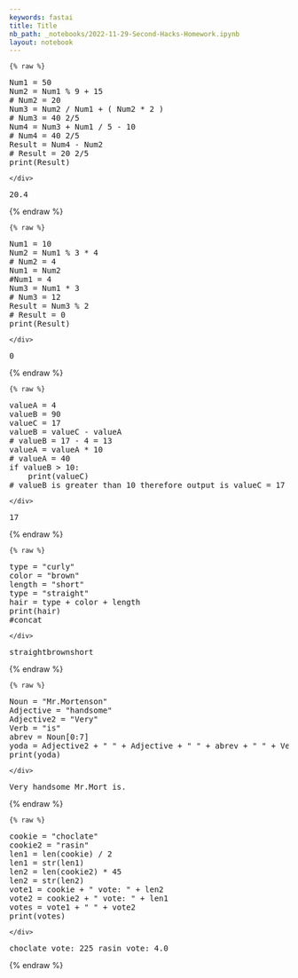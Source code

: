 ```yaml
---
keywords: fastai
title: Title
nb_path: _notebooks/2022-11-29-Second-Hacks-Homework.ipynb
layout: notebook
---
```


<!--
#################################################
### THIS FILE WAS AUTOGENERATED! DO NOT EDIT! ###
#################################################
# file to edit: _notebooks/2022-11-29-Second-Hacks-Homework.ipynb
-->

<div class="container" id="notebook-container">
        
    {% raw %}
    
<div class="cell border-box-sizing code_cell rendered">
<div class="input">

<div class="inner_cell">
    <div class="input_area">
<div class=" highlight hl-ipython3"><pre><span></span><span class="n">Num1</span> <span class="o">=</span> <span class="mi">50</span>
<span class="n">Num2</span> <span class="o">=</span> <span class="n">Num1</span> <span class="o">%</span> <span class="mi">9</span> <span class="o">+</span> <span class="mi">15</span>
<span class="c1"># Num2 = 20</span>
<span class="n">Num3</span> <span class="o">=</span> <span class="n">Num2</span> <span class="o">/</span> <span class="n">Num1</span> <span class="o">+</span> <span class="p">(</span> <span class="n">Num2</span> <span class="o">*</span> <span class="mi">2</span> <span class="p">)</span>
<span class="c1"># Num3 = 40 2/5</span>
<span class="n">Num4</span> <span class="o">=</span> <span class="n">Num3</span> <span class="o">+</span> <span class="n">Num1</span> <span class="o">/</span> <span class="mi">5</span> <span class="o">-</span> <span class="mi">10</span>
<span class="c1"># Num4 = 40 2/5</span>
<span class="n">Result</span> <span class="o">=</span> <span class="n">Num4</span> <span class="o">-</span> <span class="n">Num2</span>
<span class="c1"># Result = 20 2/5</span>
<span class="nb">print</span><span class="p">(</span><span class="n">Result</span><span class="p">)</span>
</pre></div>

    </div>
</div>
</div>

<div class="output_wrapper">
<div class="output">

<div class="output_area">

<div class="output_subarea output_stream output_stdout output_text">
<pre>20.4
</pre>
</div>
</div>

</div>
</div>

</div>
    {% endraw %}

    {% raw %}
    
<div class="cell border-box-sizing code_cell rendered">
<div class="input">

<div class="inner_cell">
    <div class="input_area">
<div class=" highlight hl-ipython3"><pre><span></span><span class="n">Num1</span> <span class="o">=</span> <span class="mi">10</span>
<span class="n">Num2</span> <span class="o">=</span> <span class="n">Num1</span> <span class="o">%</span> <span class="mi">3</span> <span class="o">*</span> <span class="mi">4</span>
<span class="c1"># Num2 = 4</span>
<span class="n">Num1</span> <span class="o">=</span> <span class="n">Num2</span>
<span class="c1">#Num1 = 4</span>
<span class="n">Num3</span> <span class="o">=</span> <span class="n">Num1</span> <span class="o">*</span> <span class="mi">3</span>
<span class="c1"># Num3 = 12</span>
<span class="n">Result</span> <span class="o">=</span> <span class="n">Num3</span> <span class="o">%</span> <span class="mi">2</span>
<span class="c1"># Result = 0</span>
<span class="nb">print</span><span class="p">(</span><span class="n">Result</span><span class="p">)</span>
</pre></div>

    </div>
</div>
</div>

<div class="output_wrapper">
<div class="output">

<div class="output_area">

<div class="output_subarea output_stream output_stdout output_text">
<pre>0
</pre>
</div>
</div>

</div>
</div>

</div>
    {% endraw %}

    {% raw %}
    
<div class="cell border-box-sizing code_cell rendered">
<div class="input">

<div class="inner_cell">
    <div class="input_area">
<div class=" highlight hl-ipython3"><pre><span></span><span class="n">valueA</span> <span class="o">=</span> <span class="mi">4</span>
<span class="n">valueB</span> <span class="o">=</span> <span class="mi">90</span>
<span class="n">valueC</span> <span class="o">=</span> <span class="mi">17</span>
<span class="n">valueB</span> <span class="o">=</span> <span class="n">valueC</span> <span class="o">-</span> <span class="n">valueA</span>
<span class="c1"># valueB = 17 - 4 = 13</span>
<span class="n">valueA</span> <span class="o">=</span> <span class="n">valueA</span> <span class="o">*</span> <span class="mi">10</span>
<span class="c1"># valueA = 40</span>
<span class="k">if</span> <span class="n">valueB</span> <span class="o">&gt;</span> <span class="mi">10</span><span class="p">:</span>
    <span class="nb">print</span><span class="p">(</span><span class="n">valueC</span><span class="p">)</span>
<span class="c1"># valueB is greater than 10 therefore output is valueC = 17</span>
</pre></div>

    </div>
</div>
</div>

<div class="output_wrapper">
<div class="output">

<div class="output_area">

<div class="output_subarea output_stream output_stdout output_text">
<pre>17
</pre>
</div>
</div>

</div>
</div>

</div>
    {% endraw %}

    {% raw %}
    
<div class="cell border-box-sizing code_cell rendered">
<div class="input">

<div class="inner_cell">
    <div class="input_area">
<div class=" highlight hl-ipython3"><pre><span></span><span class="nb">type</span> <span class="o">=</span> <span class="s2">&quot;curly&quot;</span>
<span class="n">color</span> <span class="o">=</span> <span class="s2">&quot;brown&quot;</span>
<span class="n">length</span> <span class="o">=</span> <span class="s2">&quot;short&quot;</span>
<span class="nb">type</span> <span class="o">=</span> <span class="s2">&quot;straight&quot;</span>
<span class="n">hair</span> <span class="o">=</span> <span class="nb">type</span> <span class="o">+</span> <span class="n">color</span> <span class="o">+</span> <span class="n">length</span>
<span class="nb">print</span><span class="p">(</span><span class="n">hair</span><span class="p">)</span>
<span class="c1">#concat</span>
</pre></div>

    </div>
</div>
</div>

<div class="output_wrapper">
<div class="output">

<div class="output_area">

<div class="output_subarea output_stream output_stdout output_text">
<pre>straightbrownshort
</pre>
</div>
</div>

</div>
</div>

</div>
    {% endraw %}

    {% raw %}
    
<div class="cell border-box-sizing code_cell rendered">
<div class="input">

<div class="inner_cell">
    <div class="input_area">
<div class=" highlight hl-ipython3"><pre><span></span><span class="n">Noun</span> <span class="o">=</span> <span class="s2">&quot;Mr.Mortenson&quot;</span> 
<span class="n">Adjective</span> <span class="o">=</span> <span class="s2">&quot;handsome&quot;</span> 
<span class="n">Adjective2</span> <span class="o">=</span> <span class="s2">&quot;Very&quot;</span> 
<span class="n">Verb</span> <span class="o">=</span> <span class="s2">&quot;is&quot;</span> 
<span class="n">abrev</span> <span class="o">=</span> <span class="n">Noun</span><span class="p">[</span><span class="mi">0</span><span class="p">:</span><span class="mi">7</span><span class="p">]</span>  
<span class="n">yoda</span> <span class="o">=</span> <span class="n">Adjective2</span> <span class="o">+</span> <span class="s2">&quot; &quot;</span> <span class="o">+</span> <span class="n">Adjective</span> <span class="o">+</span> <span class="s2">&quot; &quot;</span> <span class="o">+</span> <span class="n">abrev</span> <span class="o">+</span> <span class="s2">&quot; &quot;</span> <span class="o">+</span> <span class="n">Verb</span> <span class="o">+</span> <span class="s2">&quot;.&quot;</span>
<span class="nb">print</span><span class="p">(</span><span class="n">yoda</span><span class="p">)</span>
</pre></div>

    </div>
</div>
</div>

<div class="output_wrapper">
<div class="output">

<div class="output_area">

<div class="output_subarea output_stream output_stdout output_text">
<pre>Very handsome Mr.Mort is.
</pre>
</div>
</div>

</div>
</div>

</div>
    {% endraw %}

    {% raw %}
    
<div class="cell border-box-sizing code_cell rendered">
<div class="input">

<div class="inner_cell">
    <div class="input_area">
<div class=" highlight hl-ipython3"><pre><span></span><span class="n">cookie</span> <span class="o">=</span> <span class="s2">&quot;choclate&quot;</span> 
<span class="n">cookie2</span> <span class="o">=</span> <span class="s2">&quot;rasin&quot;</span> 
<span class="n">len1</span> <span class="o">=</span> <span class="nb">len</span><span class="p">(</span><span class="n">cookie</span><span class="p">)</span> <span class="o">/</span> <span class="mi">2</span> 
<span class="n">len1</span> <span class="o">=</span> <span class="nb">str</span><span class="p">(</span><span class="n">len1</span><span class="p">)</span>
<span class="n">len2</span> <span class="o">=</span> <span class="nb">len</span><span class="p">(</span><span class="n">cookie2</span><span class="p">)</span> <span class="o">*</span> <span class="mi">45</span>
<span class="n">len2</span> <span class="o">=</span> <span class="nb">str</span><span class="p">(</span><span class="n">len2</span><span class="p">)</span> 
<span class="n">vote1</span> <span class="o">=</span> <span class="n">cookie</span> <span class="o">+</span> <span class="s2">&quot; vote: &quot;</span> <span class="o">+</span> <span class="n">len2</span> 
<span class="n">vote2</span> <span class="o">=</span> <span class="n">cookie2</span> <span class="o">+</span> <span class="s2">&quot; vote: &quot;</span> <span class="o">+</span> <span class="n">len1</span> 
<span class="n">votes</span> <span class="o">=</span> <span class="n">vote1</span> <span class="o">+</span> <span class="s2">&quot; &quot;</span> <span class="o">+</span> <span class="n">vote2</span> 
<span class="nb">print</span><span class="p">(</span><span class="n">votes</span><span class="p">)</span>
</pre></div>

    </div>
</div>
</div>

<div class="output_wrapper">
<div class="output">

<div class="output_area">

<div class="output_subarea output_stream output_stdout output_text">
<pre>choclate vote: 225 rasin vote: 4.0
</pre>
</div>
</div>

</div>
</div>

</div>
    {% endraw %}

</div>
 

